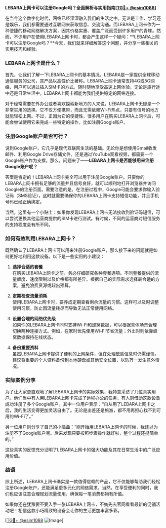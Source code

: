 **LEBARA上网卡可以注册Google吗？全面解析与实用指南[[TG💪+ @esim1088](https://t.me/s/esim1088)]**

在当今这个数字化时代，网络已经深深融入我们的生活之中。无论是工作、学习还是娱乐，我们都需要通过互联网来获取信息、交流沟通。而LEBARA上网卡作为一种便捷的移动网络解决方案，因其价格实惠、覆盖广泛而受到许多用户的青睐。然而，不少用户在使用LEBARA上网卡时，都会产生这样一个疑问：**LEBARA上网卡可以注册Google吗？**今天，我们就来详细解答这个问题，并分享一些相关的实用技巧和经验。

### LEBARA上网卡是什么？

首先，让我们了解一下LEBARA上网卡的基本情况。LEBARA是一家提供全球移动通信服务的公司，其产品以高性价比著称。LEBARA上网卡通常支持4G或5G网络，用户可以通过插入SIM卡的方式，随时随地享受高速上网体验。无论是旅行途中还是日常生活中，LEBARA上网卡都能为我们提供稳定的网络连接。

对于经常需要在外办公或者喜欢探索新地方的人来说，LEBARA上网卡无疑是一个非常实用的选择。它不仅方便携带，而且无需依赖Wi-Fi热点，只要有信号的地方就能轻松上网。不过，正因为它的便捷性，很多用户在购买LEBARA上网卡后，可能会尝试使用它来完成一些特定的操作，比如注册Google账户。

### 注册Google账户是否可行？

说到Google账户，它几乎是现代互联网生活的基础。无论你是想使用Gmail收发邮件、利用Google Drive存储文件，还是通过YouTube观看视频，都需要一个Google账户作为支撑。那么，问题来了——**LEBARA上网卡是否能够用来注册Google账户呢？**

答案是肯定的！LEBARA上网卡完全可以用于注册Google账户。只要你的LEBARA上网卡拥有足够的流量并且信号良好，就可以顺利地打开浏览器并访问Google的注册页面。需要注意的是，在注册过程中，Google可能会要求你输入验证码（SMS验证），这时就需要确保你的LEBARA上网卡支持短信功能，并且手机号码已经正确绑定。

当然，这里有一个小贴士：如果你发现LEBARA上网卡无法接收到验证码短信，可以尝试更换其他运营商提供的SIM卡进行测试。有时候，不同的运营商对短信服务的支持程度会有所不同。

### 如何有效利用LEBARA上网卡？

既然确认了LEBARA上网卡可以用来注册Google账户，那么接下来的问题就是如何更好地利用这款设备。以下是一些实用的小建议：

1. **选择合适的套餐**  
   在购买LEBARA上网卡之前，务必仔细研究各种套餐选项。不同套餐提供的流量额度、速度限制以及价格都有所差异。根据自己的实际需求选择最合适的方案，避免浪费资源或超出预算。

2. **定期检查流量消耗**  
   使用LEBARA上网卡时，要养成定期查看剩余流量的习惯。这样可以及时调整使用习惯，防止因流量耗尽而导致无法正常使用网络。

3. **设置合理的网络优先级**  
   如果你的LEBARA上网卡同时支持Wi-Fi和蜂窝数据，可以根据具体场景合理切换两种连接方式。例如，在家时优先使用Wi-Fi节省流量；外出时则依靠蜂窝数据保持在线状态。

4. **备份重要资料**  
   虽然LEBARA上网卡提供了便利的上网条件，但在处理敏感信息时仍需谨慎。建议将重要的个人资料备份到本地硬盘或其他安全位置，以防万一发生意外情况。

### 实际案例分享

为了让大家更直观地了解LEBARA上网卡的实际效果，我特意采访了几位真实用户。他们当中有人用LEBARA上网卡完成了远程办公的任务，有人则借助这款设备成功注册了多个Google账户。其中一位用户表示：“自从用了LEBARA上网卡之后，我的生活变得更加灵活自由了。无论是出差还是旅游，都不用再担心找不到可用的Wi-Fi了。”

另一位用户则分享了自己的小插曲：“刚开始用LEBARA上网卡的时候，我还以为注册不了Google账户呢。后来发现只要按照步骤操作就好啦，整个过程还挺简单的。”

这些真实的反馈充分证明了LEBARA上网卡的强大功能及其在日常生活中的广泛应用价值。

### 结语

综上所述，LEBARA上网卡确实是一款值得信赖的产品，它不仅能够帮助我们轻松注册Google账户，还能满足更多元化的网络需求。当然，在享受便利的同时，我们也应该注意合理规划流量使用，确保每一笔消费都物有所值。

如果你还在犹豫要不要入手一张LEBARA上网卡，不妨先去官网看看最新的促销活动吧！相信这款小巧精致的设备会让你的生活更加丰富多彩。

[[TG💪+ @esim1088](https://t.me/s/esim1088) ![Image](https://i.postimg.cc/4NQfJmqS/Snipaste-2025-05-13-00-14-12.png)]